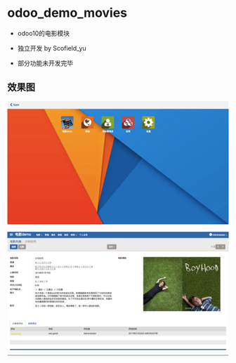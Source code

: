 # odoo_demo_movies

- odoo10的电影模块

- 独立开发 by Scofield_yu

- 部分功能未开发完毕

## 效果图
![网站导航](snip/snip_2.png)


![电影详情](snip/snip_1.png)


